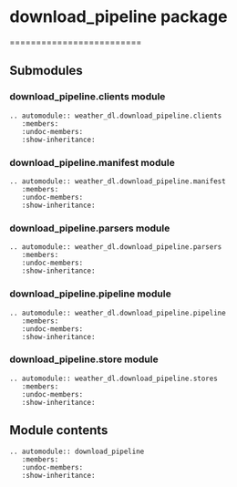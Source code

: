# download_pipeline package
=========================

## Submodules

### download_pipeline.clients module

```{eval-rst}
.. automodule:: weather_dl.download_pipeline.clients
   :members:
   :undoc-members:
   :show-inheritance:
```

### download_pipeline.manifest module

```{eval-rst}
.. automodule:: weather_dl.download_pipeline.manifest
   :members:
   :undoc-members:
   :show-inheritance:
```

### download_pipeline.parsers module

```{eval-rst}
.. automodule:: weather_dl.download_pipeline.parsers
   :members:
   :undoc-members:
   :show-inheritance:
```

### download_pipeline.pipeline module

```{eval-rst}
.. automodule:: weather_dl.download_pipeline.pipeline
   :members:
   :undoc-members:
   :show-inheritance:
```

### download_pipeline.store module

```{eval-rst}
.. automodule:: weather_dl.download_pipeline.stores
   :members:
   :undoc-members:
   :show-inheritance:
```

## Module contents

```{eval-rst}
.. automodule:: download_pipeline
   :members:
   :undoc-members:
   :show-inheritance:
```